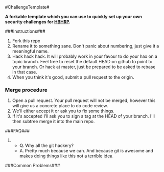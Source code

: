 #ChallengeTemplate#

**A forkable template which you can use to quickly set up your own security challenges for [HBHRP](https://github.com/HBHRP).**


###Instructions###

1. Fork this repo
2. Rename it to something sane. Don't panic about numbering, just give it a meaningful name.
3. Hack hack hack. It will probably work in your favour to do your hax on a topic branch. Feel free to reset the default HEAD on github to point to your branch. Or hack at master, just be prepared to be asked to rebase in that case.
4. When you think it's good, submit a pull request to the origin.

### Merge procedure

1. Open a pull request. Your pull request will not be merged, however this will give us a concrete place to do code review.
2. We'll either accept it or ask you to fix some things.
3. If it's accepted I'll ask you to sign a tag at the HEAD of your branch. I'll then subtree merge it into the main repo.

###FAQ###

1. 
   * Q. Why all the git hackery?
   * A. Pretty much because we can. And because git is awesome and makes doing things like this not a terrible idea.

###Common Problems###
